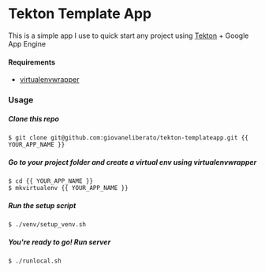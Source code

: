 Tekton Template App
==================

This is a simple app I use to quick start any project using [Tekton](https://github.com/renzon/tekton-micro) + Google App Engine

#### Requirements
- [virtualenvwrapper](http://virtualenvwrapper.readthedocs.org)

### Usage
##### Clone this repo
```shell
$ git clone git@github.com:giovaneliberato/tekton-templateapp.git {{ YOUR_APP_NAME }}
```

##### Go to your project folder and create a virtual env using virtualenvwrapper

```shell
$ cd {{ YOUR_APP_NAME }}
$ mkvirtualenv {{ YOUR_APP_NAME }}
```

##### Run the setup script
```shell
$ ./venv/setup_venv.sh
```

##### You're ready to go! Run server
```shell
$ ./runlocal.sh
```

